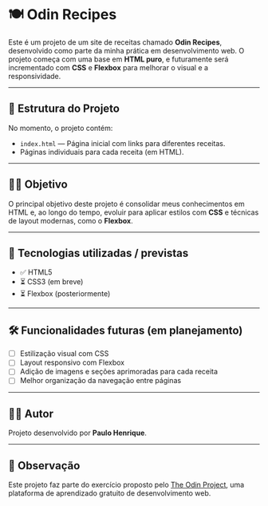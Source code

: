 # 🍽️ Odin Recipes

Este é um projeto de um site de receitas chamado **Odin Recipes**, desenvolvido como parte da minha prática em desenvolvimento web. O projeto começa com uma base em **HTML puro**, e futuramente será incrementado com **CSS** e **Flexbox** para melhorar o visual e a responsividade.

---

## 📂 Estrutura do Projeto

No momento, o projeto contém:

- `index.html` — Página inicial com links para diferentes receitas.
- Páginas individuais para cada receita (em HTML).

---

## 🧑‍🍳 Objetivo

O principal objetivo deste projeto é consolidar meus conhecimentos em HTML e, ao longo do tempo, evoluir para aplicar estilos com **CSS** e técnicas de layout modernas, como o **Flexbox**.

---

## 🚀 Tecnologias utilizadas / previstas

- ✅ HTML5
- ⏳ CSS3 (em breve)
- ⏳ Flexbox (posteriormente)

---

## 🛠️ Funcionalidades futuras (em planejamento)

- [ ] Estilização visual com CSS
- [ ] Layout responsivo com Flexbox
- [ ] Adição de imagens e seções aprimoradas para cada receita
- [ ] Melhor organização da navegação entre páginas

---

## 👨‍💻 Autor

Projeto desenvolvido por **Paulo Henrique**.

---

## 📌 Observação

Este projeto faz parte do exercício proposto pelo [The Odin Project](https://www.theodinproject.com/), uma plataforma de aprendizado gratuito de desenvolvimento web.

